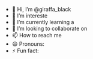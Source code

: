 - 👋 Hi, I’m @giraffa_black
- 👀 I’m intereste
- 🌱 I’m currently learning a 
- 💞️ I’m looking to collaborate on
- 📫 How to reach me 
- 😄 Pronouns: 
- ⚡ Fun fact:  

<!---
giraffablack/giraffablack is a ✨ special ✨ repository because its `README.md` (this file) appears on your GitHub profile.
You can click the Preview link to take a look at your changes.
--->
